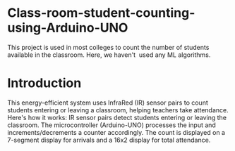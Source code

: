 # Class-room-student-counting-using-Arduino-UNO

This project is used in most colleges to count the number of students available in the classroom. Here, we haven't  used any ML algorithms. 

# Introduction 

This energy-efficient system uses InfraRed (IR) sensor pairs to count students entering or leaving a classroom, helping teachers take attendance. Here's how it works:
             IR sensor pairs detect students entering or leaving the classroom.
             The microcontroller (Arduino-UNO) processes the input and increments/decrements a counter accordingly.
             The count is displayed on a 7-segment display for arrivals and a 16x2 display for total attendance.

  

